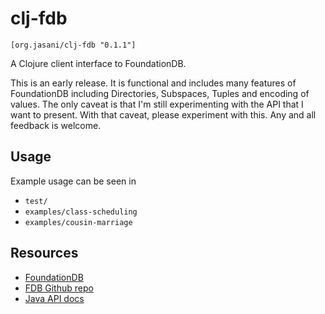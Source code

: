 # clj-fdb

    [org.jasani/clj-fdb "0.1.1"]

A Clojure client interface to FoundationDB.

This is an early release.  It is functional and includes many features
of FoundationDB including Directories, Subspaces, Tuples and encoding
of values.  The only caveat is that I'm still experimenting with the
API that I want to present.  With that caveat, please experiment with
this.  Any and all feedback is welcome.

## Usage

Example usage can be seen in

* `test/`
* `examples/class-scheduling`
* `examples/cousin-marriage`

## Resources

* [FoundationDB](https://www.foundationdb.org/)
* [FDB Github repo](https://www.github.com/apple/foundationdb/)
* [Java API docs](https://apple.github.io/foundationdb/javadoc/index.html)
